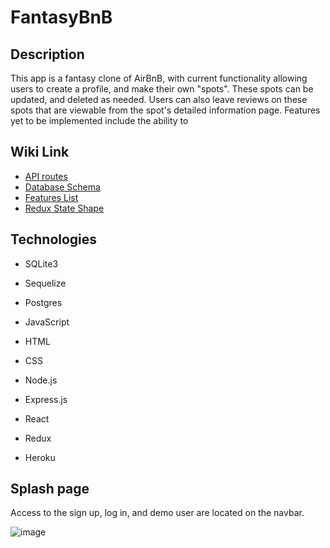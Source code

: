 # FantasyBnB

## Description
This app is a fantasy clone of AirBnB, with current functionality allowing users to create a profile, and make their own "spots". 
These spots can be updated, and deleted as needed. Users can also leave reviews on these spots that are viewable from the spot's detailed information page.
Features yet to be implemented include the ability to 

## Wiki Link
- [API routes](https://github.com/tanton1224/fantasy-bnb/wiki/API-Routes)
- [Database Schema](https://github.com/tanton1224/fantasy-bnb/wiki#database-schema)
- [Features List](https://github.com/tanton1224/fantasy-bnb/wiki/Feature-List)
- [Redux State Shape](https://github.com/tanton1224/fantasy-bnb/wiki/Redux-State-Shape)

## Technologies
- SQLite3
- Sequelize
- Postgres

- JavaScript
- HTML
- CSS

- Node.js
- Express.js
- React
- Redux

- Heroku

## Splash page

Access to the sign up, log in, and demo user are located on the navbar.

![image](https://user-images.githubusercontent.com/101833447/182082834-654da3fc-1400-4599-87b6-1b631dfd7780.png)
